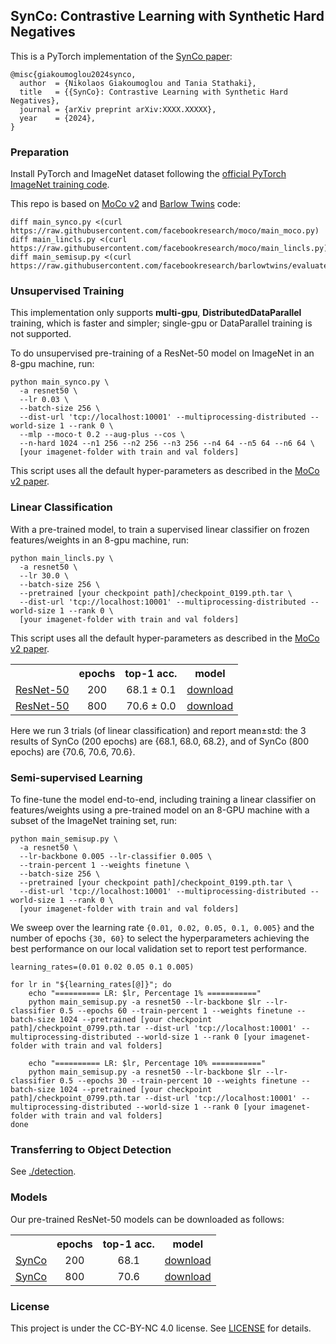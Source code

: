 ## SynCo: Contrastive Learning with Synthetic Hard Negatives

This is a PyTorch implementation of the [SynCo paper](https://arxiv.org/abs/XXXX.XXXXX):
```
@misc{giakoumoglou2024synco,
  author  = {Nikolaos Giakoumoglou and Tania Stathaki},
  title   = {{SynCo}: Contrastive Learning with Synthetic Hard Negatives},
  journal = {arXiv preprint arXiv:XXXX.XXXXX},
  year    = {2024},
}
```

### Preparation

Install PyTorch and ImageNet dataset following the [official PyTorch ImageNet training code](https://github.com/pytorch/examples/tree/master/imagenet).

This repo is based on [MoCo v2](https://github.com/facebookresearch/moco) and [Barlow Twins](https://github.com/facebookresearch/barlowtwins) code:
```
diff main_synco.py <(curl https://raw.githubusercontent.com/facebookresearch/moco/main_moco.py)
diff main_lincls.py <(curl https://raw.githubusercontent.com/facebookresearch/moco/main_lincls.py)
diff main_semisup.py <(curl https://raw.githubusercontent.com/facebookresearch/barlowtwins/evaluate.py)
```


### Unsupervised Training

This implementation only supports **multi-gpu**, **DistributedDataParallel** training, which is faster and simpler; single-gpu or DataParallel training is not supported.

To do unsupervised pre-training of a ResNet-50 model on ImageNet in an 8-gpu machine, run:
```
python main_synco.py \
  -a resnet50 \
  --lr 0.03 \
  --batch-size 256 \
  --dist-url 'tcp://localhost:10001' --multiprocessing-distributed --world-size 1 --rank 0 \
  --mlp --moco-t 0.2 --aug-plus --cos \
  --n-hard 1024 --n1 256 --n2 256 --n3 256 --n4 64 --n5 64 --n6 64 \
  [your imagenet-folder with train and val folders]
```

This script uses all the default hyper-parameters as described in the [MoCo v2 paper](https://arxiv.org/abs/1911.05722).

### Linear Classification

With a pre-trained model, to train a supervised linear classifier on frozen features/weights in an 8-gpu machine, run:
```
python main_lincls.py \
  -a resnet50 \
  --lr 30.0 \
  --batch-size 256 \
  --pretrained [your checkpoint path]/checkpoint_0199.pth.tar \
  --dist-url 'tcp://localhost:10001' --multiprocessing-distributed --world-size 1 --rank 0 \
  [your imagenet-folder with train and val folders]
```

This script uses all the default hyper-parameters as described in the [MoCo v2 paper](https://arxiv.org/abs/1911.05722).

<table>
<tbody>
<!-- START TABLE -->
<!-- TABLE HEADER -->
<th valign="bottom"></th>
<th valign="bottom">epochs</th>
<th valign="bottom">top-1 acc.</th>
<th valign="bottom">model</th>
<!-- TABLE BODY -->
<tr>
<td align="left"><a href="https://arxiv.org/abs/XXXX.XXXXX">ResNet-50</a></td>
<td align="center">200</td>
<td align="center">68.1 ± 0.1</td>
<td align="center"><a href="https://drive.google.com/file/d/1sdc9Q5zIOdyEEL47pq9aJrCkrN6RVPOe/view?usp=drive_link">download</a></td>
</tr>
<tr>
<td align="left"><a href="https://arxiv.org/abs/XXXX.XXXXX">ResNet-50</a></td>
<td align="center">800</td>
<td align="center">70.6 ± 0.0</td>
<td align="center"><a href="https://drive.google.com/file/d/1ZOoUmB6slrQxGRA9AdaCeIN3J-r6NaWI/view?usp=drive_link">download</a></td>
</tr>
</tbody>
</table>

Here we run 3 trials (of linear classification) and report mean&plusmn;std: the 3 results of SynCo (200 epochs) are {68.1, 68.0, 68.2}, and of SynCo (800 epochs) are {70.6, 70.6, 70.6}.

### Semi-supervised Learning

To fine-tune the model end-to-end, including training a linear classifier on features/weights using a pre-trained model on an 8-GPU machine with a subset of the ImageNet training set, run:
```
python main_semisup.py \
  -a resnet50 \
  --lr-backbone 0.005 --lr-classifier 0.005 \
  --train-percent 1 --weights finetune \
  --batch-size 256 \
  --pretrained [your checkpoint path]/checkpoint_0199.pth.tar \
  --dist-url 'tcp://localhost:10001' --multiprocessing-distributed --world-size 1 --rank 0 \
  [your imagenet-folder with train and val folders]
```

We sweep over the learning rate `{0.01, 0.02, 0.05, 0.1, 0.005}` and the number of epochs `{30, 60}` to select the hyperparameters achieving the best performance on our local validation set to report test performance.

```
learning_rates=(0.01 0.02 0.05 0.1 0.005)

for lr in "${learning_rates[@]}"; do
    echo "========== LR: $lr, Percentage 1% ==========="
    python main_semisup.py -a resnet50 --lr-backbone $lr --lr-classifier 0.5 --epochs 60 --train-percent 1 --weights finetune --batch-size 1024 --pretrained [your checkpoint path]/checkpoint_0799.pth.tar --dist-url 'tcp://localhost:10001' --multiprocessing-distributed --world-size 1 --rank 0 [your imagenet-folder with train and val folders]
    
    echo "========== LR: $lr, Percentage 10% ==========="
    python main_semisup.py -a resnet50 --lr-backbone $lr --lr-classifier 0.5 --epochs 30 --train-percent 10 --weights finetune --batch-size 1024 --pretrained [your checkpoint path]/checkpoint_0799.pth.tar --dist-url 'tcp://localhost:10001' --multiprocessing-distributed --world-size 1 --rank 0 [your imagenet-folder with train and val folders]
done
```

### Transferring to Object Detection

See [./detection](detection).

### Models

Our pre-trained ResNet-50 models can be downloaded as follows:

<table>
<tbody>
<!-- START TABLE -->
<!-- TABLE HEADER -->
<th valign="bottom"></th>
<th valign="bottom">epochs</th>
<th valign="bottom">top-1 acc.</th>
<th valign="bottom">model</th>
<!-- TABLE BODY -->
<tr>
<td align="left"><a href="https://arxiv.org/abs/XXXX.XXXXX">SynCo</a></td>
<td align="center">200</td>
<td align="center">68.1</td>
<td align="center"><a href="https://drive.google.com/file/d/1sdc9Q5zIOdyEEL47pq9aJrCkrN6RVPOe/view?usp=drive_link">download</a></td>
</tr>
<tr>
<td align="left"><a href="https://arxiv.org/abs/XXXX.XXXXX">SynCo</a></td>
<td align="center">800</td>
<td align="center">70.6</td>
<td align="center"><a href="https://drive.google.com/file/d/1ZOoUmB6slrQxGRA9AdaCeIN3J-r6NaWI/view?usp=drive_link">download</a></td>
</tr>
</tbody>
</table>



### License

This project is under the CC-BY-NC 4.0 license. See [LICENSE](LICENSE) for details.
